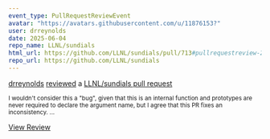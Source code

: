 ```yaml
---
event_type: PullRequestReviewEvent
avatar: "https://avatars.githubusercontent.com/u/11876153?"
user: drreynolds
date: 2025-06-04
repo_name: LLNL/sundials
html_url: https://github.com/LLNL/sundials/pull/713#pullrequestreview-2894505606
repo_url: https://github.com/LLNL/sundials
---
```


<a href='https://github.com/drreynolds' target='_blank'>drreynolds</a> <a href='https://github.com/LLNL/sundials/pull/713#pullrequestreview-2894505606' target='_blank'>reviewed</a> a <a href='https://github.com/LLNL/sundials/pull/713' target='_blank'>LLNL/sundials pull request</a>

<small>I wouldn't consider this a "bug", given that this is an internal function and prototypes are never required to declare the argument name, but I agree that this PR fixes an inconsistency. ...</small>

<a href='https://github.com/LLNL/sundials/pull/713#pullrequestreview-2894505606' target='_blank'>View Review</a>